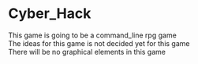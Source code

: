 # Cyber_Hack
This game is going to be a command_line rpg game<br>
The ideas for this game is not decided yet for this game<br>
There will be no graphical elements in this game<br>
